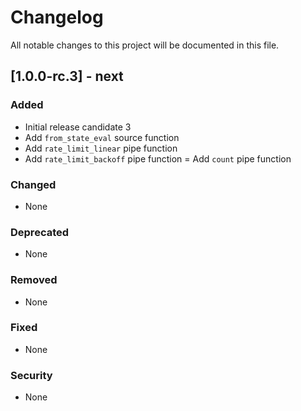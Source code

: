 # Changelog
All notable changes to this project will be documented in this file.

## [1.0.0-rc.3] - next

### Added
- Initial release candidate 3   
- Add `from_state_eval` source function
- Add `rate_limit_linear` pipe function
- Add `rate_limit_backoff` pipe function
= Add `count` pipe function

### Changed
- None

### Deprecated
- None

### Removed
- None

### Fixed
- None

### Security
- None